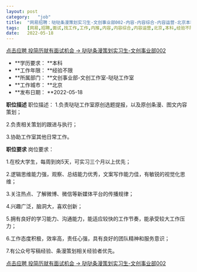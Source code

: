 ```yaml
---
layout:	post
category:	"job"
title:	"网易招聘：哒哒条漫策划实习生-文创事业部002-内容-内容综合-内容运营-北京本科经验不限"
tags:	[网易,招聘,面试,找工作,工作,内推,内容,内容综合,内容运营,北京,本科,经验不限]
date:	2022-05-18
---
```


[点击应聘 投简历就有面试机会 -> 哒哒条漫策划实习生-文创事业部002](http://mobile.bole.netease.com/bole/boleDetail?id=35486&employeeId=346f03c3cda5f04c&key=all)



- **学历要求： **本科
- **工作年限： **经验不限
- **所属部门： **文创事业部-文创工作室-哒哒工作室
- **工作城市： **北京
- **发布日期： **2022-05-18



**职位描述**
职位描述：
1.负责哒哒工作室原创选题提报，以及原创条漫、图文内容策划；

2.负责相关策划的跟进与执行；

3.协助工作室其他日常工作。



**职位要求**
岗位要求：

1.在校大学生，每周到岗5天，可实习三个月以上优先；

2.逻辑思维能力强，观察、总结能力优秀，文案写作能力佳，有敏锐的视觉化思维；

3.关注热点、了解微博、微信等新媒体平台的传播规律；

4.兴趣广泛，脑洞大，喜欢创新；

5.拥有良好的学习能力、沟通能力，能适应较快的工作节奏，能承受较大工作压力；

6.工作态度积极，效率高，责任心强，具有良好的团队精神和服务意识；

7.有公众号写稿经验、条漫策划相关经验者优先。



[点击应聘 投简历就有面试机会 -> 哒哒条漫策划实习生-文创事业部002](http://mobile.bole.netease.com/bole/boleDetail?id=35486&employeeId=346f03c3cda5f04c&key=all)